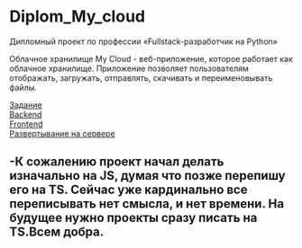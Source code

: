 # Diplom_My_cloud
Дипломный проект по профессии «Fullstack-разработчик на Python»

Облачное хранилище My Cloud - веб-приложение, которое работает как облачное хранилище. Приложение позволяет пользователям отображать, загружать, отправлять, скачивать и переименовывать файлы.

[Задание](/diplom_task.md) \
[Backend](/mycloud/README.MD) \
[Frontend](/frontend/README.md) \
[Развертывание на сервере](/deploy.md)



-К сожалению проект начал делать изначально на JS, думая что позже перепишу его на TS. Сейчас уже кардинально все переписывать нет смысла, и нет времени. На будущее нужно проекты сразу писать на TS.Всем добра.
-


